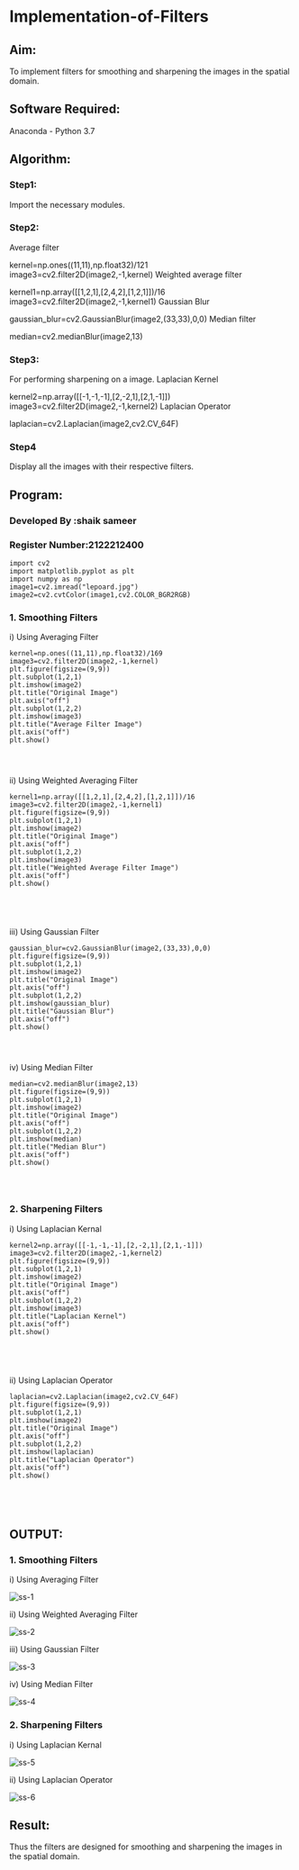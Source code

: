 # Implementation-of-Filters
## Aim:
To implement filters for smoothing and sharpening the images in the spatial domain.

## Software Required:
Anaconda - Python 3.7

## Algorithm:
### Step1:
Import the necessary modules.

### Step2:
Average filter

kernel=np.ones((11,11),np.float32)/121 image3=cv2.filter2D(image2,-1,kernel) Weighted average filter

kernel1=np.array([[1,2,1],[2,4,2],[1,2,1]])/16 image3=cv2.filter2D(image2,-1,kernel1) Gaussian Blur

gaussian_blur=cv2.GaussianBlur(image2,(33,33),0,0) Median filter

median=cv2.medianBlur(image2,13)

### Step3:
For performing sharpening on a image. Laplacian Kernel

kernel2=np.array([[-1,-1,-1],[2,-2,1],[2,1,-1]]) image3=cv2.filter2D(image2,-1,kernel2) Laplacian Operator

laplacian=cv2.Laplacian(image2,cv2.CV_64F)

### Step4
Display all the images with their respective filters.

## Program:
### Developed By   :shaik sameer 
### Register Number:2122212400
~~~
import cv2
import matplotlib.pyplot as plt
import numpy as np
image1=cv2.imread("lepoard.jpg")
image2=cv2.cvtColor(image1,cv2.COLOR_BGR2RGB)
~~~

### 1. Smoothing Filters

i) Using Averaging Filter
```
kernel=np.ones((11,11),np.float32)/169
image3=cv2.filter2D(image2,-1,kernel)
plt.figure(figsize=(9,9))
plt.subplot(1,2,1)
plt.imshow(image2)
plt.title("Original Image")
plt.axis("off")
plt.subplot(1,2,2)
plt.imshow(image3)
plt.title("Average Filter Image")
plt.axis("off")
plt.show()




```
ii) Using Weighted Averaging Filter
```
kernel1=np.array([[1,2,1],[2,4,2],[1,2,1]])/16
image3=cv2.filter2D(image2,-1,kernel1)
plt.figure(figsize=(9,9))
plt.subplot(1,2,1)
plt.imshow(image2)
plt.title("Original Image")
plt.axis("off")
plt.subplot(1,2,2)
plt.imshow(image3)
plt.title("Weighted Average Filter Image")
plt.axis("off")
plt.show()





```
iii) Using Gaussian Filter
```
gaussian_blur=cv2.GaussianBlur(image2,(33,33),0,0)
plt.figure(figsize=(9,9))
plt.subplot(1,2,1)
plt.imshow(image2)
plt.title("Original Image")
plt.axis("off")
plt.subplot(1,2,2)
plt.imshow(gaussian_blur)
plt.title("Gaussian Blur")
plt.axis("off")
plt.show()




```

iv) Using Median Filter
```
median=cv2.medianBlur(image2,13)
plt.figure(figsize=(9,9))
plt.subplot(1,2,1)
plt.imshow(image2)
plt.title("Original Image")
plt.axis("off")
plt.subplot(1,2,2)
plt.imshow(median)
plt.title("Median Blur")
plt.axis("off")
plt.show()




```

### 2. Sharpening Filters
i) Using Laplacian Kernal
```
kernel2=np.array([[-1,-1,-1],[2,-2,1],[2,1,-1]])
image3=cv2.filter2D(image2,-1,kernel2)
plt.figure(figsize=(9,9))
plt.subplot(1,2,1)
plt.imshow(image2)
plt.title("Original Image")
plt.axis("off")
plt.subplot(1,2,2)
plt.imshow(image3)
plt.title("Laplacian Kernel")
plt.axis("off")
plt.show()





```
ii) Using Laplacian Operator
```
laplacian=cv2.Laplacian(image2,cv2.CV_64F)
plt.figure(figsize=(9,9))
plt.subplot(1,2,1)
plt.imshow(image2)
plt.title("Original Image")
plt.axis("off")
plt.subplot(1,2,2)
plt.imshow(laplacian)
plt.title("Laplacian Operator")
plt.axis("off")
plt.show()





```

## OUTPUT:
### 1. Smoothing Filters


i) Using Averaging Filter

![ss-1](https://user-images.githubusercontent.com/93427186/168216867-7aa9f915-3cc4-45c7-a584-7f4e8105205f.png)


ii) Using Weighted Averaging Filter

![ss-2](https://user-images.githubusercontent.com/93427186/168216891-2bd988f2-cb54-43fb-8a57-130156700cc6.png)


iii) Using Gaussian Filter

![ss-3](https://user-images.githubusercontent.com/93427186/168216916-44dd5e86-7e2a-49ce-a031-7e1917f94fd8.png)


iv) Using Median Filter

![ss-4](https://user-images.githubusercontent.com/93427186/168216951-445dabd5-eb19-4c5a-b036-ed35303edc1a.png)


### 2. Sharpening Filters


i) Using Laplacian Kernal

![ss-5](https://user-images.githubusercontent.com/93427186/168216970-0d9ff30c-a4ef-434e-bb23-d8ce32d3c4cc.png)


ii) Using Laplacian Operator

![ss-6](https://user-images.githubusercontent.com/93427186/168216978-7e39abf3-2a6f-4c39-8561-47bdf0f867a9.png)


## Result:
Thus the filters are designed for smoothing and sharpening the images in the spatial domain.
